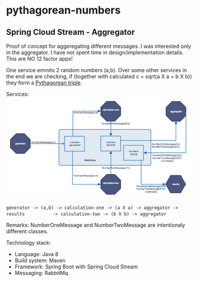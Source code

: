 # pythagorean-numbers

## Spring Cloud Stream - Aggregator

Proof of concept for aggeregating different messages.
I was interested only in the aggregator. 
I have not spent time in design/implementation details.
This are NO 12 factor apps!

One service emmits 2 random numbers (a,b). 
Over some other services in the end we are checking, if (together with calculated c = sqrt(a X a + b X b)) they form a [Pythagorean triple](https://en.wikipedia.org/wiki/Pythagorean_triple). 

Services:
![alt text](https://github.com/realtech2000/pythagorean-numbers/blob/master/images/services.png "Services")

`generator -> (a,b) -> calculation-one -> (a X a) -> aggregator -> results`
`          -> calculation-two -> (b X b) -> aggregator`
                   
Remarks:
NumberOneMessage and NumberTwoMessage are intentionaly different classes.


Technology stack:
- Language: Java 8
- Build system: Maven
- Framework: Spring Boot with  Spring Cloud Stream
- Messaging: RabbitMq
